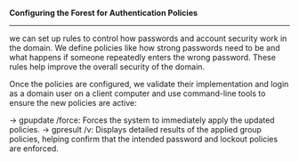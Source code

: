 **Configuring the Forest for Authentication Policies**
__________________________________________________________

we can set up rules to control how passwords and account security work in the domain. We define policies like how strong passwords need to be and what happens if someone repeatedly enters the wrong password. These rules help improve the overall security of the domain.

Once the policies are configured, we validate their implementation and login as a domain user on a client computer and use command-line tools to ensure the new policies are active:

-> gpupdate /force: Forces the system to immediately apply the updated policies.
-> gpresult /v: Displays detailed results of the applied group policies, helping confirm that the intended password and lockout policies are enforced.
